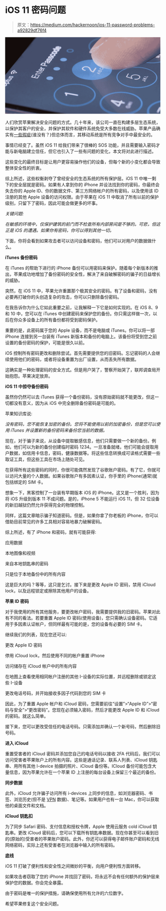 # iOS 11 密码问题

> 原文：<https://medium.com/hackernoon/ios-11-password-problems-a92829df76f4>

![](img/13e6cf1c74bb4abc73f50bd2f1d9480a.png)

人们欣赏苹果解决安全问题的方式。几十年来，该公司一直在构建多层生态系统，以保护其客户的安全，并保护其软件和硬件系统免受大多数在线威胁。苹果产品确实有[一些瑕疵](http://macsecurity.net/)(谁没有？)但总体而言，其移动系统是所有竞争对手中最安全的。

事情已经变了。虽然 iOS 11 给我们带来了很棒的 SOS 功能，并且需要输入密码才能与新电脑建立信任，但它也引入了一些有问题的变化，本文将对此进行描述。

这些变化的最终目标是让用户更容易操作他们的设备，但每个新的小变化都会导致整体安全性的折衷。

综上所述，这些权衡剥夺了曾经安全的生态系统的所有保护层。iOS 11 中唯一剩下的安全层就是密码。如果有人拿到你的 iPhone 并设法找到你的密码，你最终会失去你的 Apple ID、你的数据文件、第三方网络帐户的所有密码，以及使用该 ID 注册的其他 Apple 设备的访问权限。由于苹果在 iOS 11 中取消了所有以前的保护级别，只留下了密码，因此可能会做更多的坏事。

*关键问题:*

*在敏感的环境中，仅保护建筑的前门而不检查所有内部房间是不够的。可悲，但这正是 iOS 的遭遇。如果你有密码，你可以得到其他一切。*

下面，你将会看到如果攻击者可以访问设备和密码，他们可以对用户的数据做什么。

**iTunes 备份密码**

在 iTunes 的帮助下进行的 iPhone 备份可以用密码来保护。随着每个新版本的推出，苹果成功地增加了备份密码的安全性，解决了来自破解密码的骗子的日益增长的威胁。

突然，在 iOS 11 中，苹果允许重置那个极其安全的密码。有了设备和密码，没有必要再打破你的头创造复杂的攻击，你可以只删除备份密码。

在我告诉你为什么它如此重要之前，让我解释一下它是如何实现的。在 iOS 8、9 和 10 中，您可以在 iTunes 中创建密码来保护您的备份。你只需这样做一次，以后在你众多设备上的所有备份都将受到密码保护。

重要的是，此密码属于您的 Apple 设备，而不是电脑或 iTunes。你可以将一部 iPhone 连接到另一台装有 iTunes 新版本和备份的电脑上。该备份将受到您之前设置的备份密码的保护，可能是很久以前。

iOS 控制所有密码更改和删除尝试。首先需要提供您的旧密码。忘记密码的人会继续使用他们的密码，或者将设备重置为出厂设置，从而丢失所有数据。

这确实是一种处理密码的安全方式。但是用户哭了，警察开始哭了，联邦调查局开始抱怨。苹果决定放弃。

**iOS 11 中掠夺备份密码**

虽然你仍然可以去 iTunes 获得一个备份密码，没有原始密码就不能更改，但这一切都没有意义，因为从 iOS 中完全删除备份密码是可能的。

苹果知识库说:

*没有密码，您不能恢复加密的备份。您将不能使用以前的加密备份，但是您可以使用 iTunes 并设置新的备份密码来备份您当前的数据。*

现在，对于骗子来说，从设备中提取敏感信息，他们只需要做一个新的备份。例如，他们可以为新的备份创建临时密码 1234。一旦准备就绪，他们可能会提取用户数据，如信用卡信息，密码，健康数据等。将这些信息转换成可读格式需要一些取证工具，但这些工具在市场上随处可见。

在获得所有这些密码的同时，你很可能偶然发现了谷歌账户密码。有了它，你就可以访问大量的个人数据。如果谷歌账户有多因素认证，你手里的 iPhone(通常)就包括绑定的 SIM 卡。

想象一下，黑客控制了一台装有早期版本 iOS 的 iPhone。这又是一个胜利，因为将 iOS 升级到版本 11 不成问题。是的，iPhone 5 不能运行 iOS 11，但 32 位设备的新旧越狱仍然允许获得完全的物理控制。

同样，这篇文章暗示骗子知道密码。但是，如果你拿了你老板的 iPhone，你可以借助目前常见的许多工具相对容易地暴力破解密码。

综上所述，有了 iPhone 和密码，就有可能获得:

应用数据

本地图像和视频

来自本地钥匙串的密码

只是位于本地备份中的所有内容

这是巨大的吗？等等，这只是乞讨。接下来是更改 Apple ID 密码，禁用 iCloud lock，以及远程锁定或擦除其他用户的设备。

**苹果 ID 密码**

对于我使用的所有其他服务，要更改帐户密码，我需要提供我的旧密码。苹果对此有不同的看法。若要重置 Apple ID 密码(使用设备)，您只需确认设备密码。它适用于多因素认证帐户，但同样最有可能的是，您的设备有必要的 SIM 卡。

继续我们的列表，现在您还可以:

更改 Apple ID 密码

停用 iCloud lock，然后使用不同的帐户重置 iPhone

访问储存在 iCloud 帐户中的所有内容

在地图上查看使用相同帐户注册的其他 I-设备的实际位置，并远程删除或锁定这些 I-设备

更改电话号码，并开始接收多因子代码到您的 SIM 卡

因此，为了重置 Apple 帐户和 iCloud 密码，您需要前往“设置”>“Apple ID”>“密码与安全”>“更改密码”。您现在必须输入密码，然后才能更改 Apple ID 和 iCloud 的密码。就这么简单。

接下来，您可以更改受信任的电话号码。只需添加并确认一个新号码，然后删除旧号码。

**进入 iCloud**

重置受害者的 iCloud 密码并添加您自己的电话号码以接收 2FA 代码后，我们可以访问受害者苹果账户上的所有内容。这些是通话记录、联系人列表、iCloud 钥匙串、用所有其他 I-device 拍摄的照片、iCloud 备份等。ICloud 备份可能包含大量信息，因为苹果允许在一个苹果 ID 上注册的每台设备上保留三个最近的备份。

**同步数据**

此外，iCloud 允许骗子访问所有 i-devices 上同步的信息，如浏览器密码、书签、浏览历史(但不是 [VPN](https://www.bestvpn.com/) 数据)、笔记等。如果用户也有一台 Mac，你可以获取他的桌面文件和文档。

**iCloud 钥匙扣**

为了同步 Safari 密码、支付信息和授权令牌，Apple 使用云服务 cold iCloud 钥匙串。更改 iCloud 密码后，您可以下载所有钥匙串数据。现在你甚至可以看到旧的(原始的)受害者的苹果账户密码。此外，你还可以获得电子邮件账户密码和无线网络密码，实际上还有受害者在浏览器中输入的所有密码。

**底线**

iOS 11 打破了便利性和安全性之间微妙的平衡，向用户便利性方面转移。

如果攻击者窃取了您的 iPhone 并找回了密码，将永远不会有任何额外的保护层来保护您的数据。你会完全暴露。

由于密码是唯一的保护措施，请确保使用所有允许的六位数字。

希望苹果修复这个安全问题。
